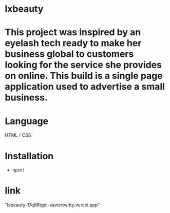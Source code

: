 # lxbeauty
# This project was inspired by an eyelash tech ready to make her business global to customers looking for the service she provides on online. This build is a single page application used to advertise a small business.
# Language
  HTML / CSS
# Installation
  - npm i 
# link
  "lxbeauty-17q88tgdi-xaviertwitty.vercel.app"
